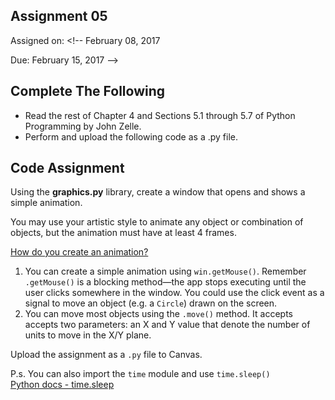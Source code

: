 ## Assignment 05
Assigned on: <!-- February 08, 2017

Due: February 15, 2017 -->

## Complete The Following

* Read the rest of Chapter 4 and Sections 5.1 through 5.7 of Python Programming by John Zelle.
* Perform and upload the following code as a .py file.

## Code Assignment
Using the **graphics.py** library, create a window that opens and shows a simple animation.

You may use your artistic style to animate any object or combination of objects, but the animation must have at least 4 frames.

<u>How do you create an animation?</u>

1. You can create a simple animation using `win.getMouse()`. Remember `.getMouse()` is a blocking method—the app stops executing until the user clicks somewhere in the window. You could use the click event as a signal to move an object (e.g. a `Circle`) drawn on the screen.
2. You can move most objects using the `.move()` method. It accepts accepts two parameters: an X and Y value that denote the number of units to move in the X/Y plane. 

Upload the assignment as a `.py` file to Canvas.

P.s. You can also import the `time` module and use `time.sleep()`<br>
[Python docs - time.sleep](https://docs.python.org/3/library/time.html#time.sleep )